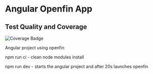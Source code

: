 # Angular Openfin App

## Test Quality and Coverage

![Coverage Badge](https://img.shields.io/badge/coverage-75.00%25-brightgreen)

Angular project using openfin

npm run ci - clean node modules install

npm run dev - starts the angular project and after 20s launches openfin
